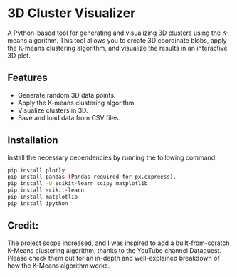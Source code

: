 # 3D Cluster Visualizer

A Python-based tool for generating and visualizing 3D clusters using the K-means algorithm. This tool allows you to create 3D coordinate blobs, apply the K-means clustering algorithm, and visualize the results in an interactive 3D plot.

## Features

- Generate random 3D data points.
- Apply the K-means clustering algorithm.
- Visualize clusters in 3D.
- Save and load data from CSV files.

## Installation

Install the necessary dependencies by running the following command:

 
```bash
pip install plotly
pip install pandas (Pandas required for px.expreess).
pip install -U scikit-learn scipy matplotlib
pip install scikit-learn
pip install matplotlib
pip install ipython
```

## Credit:
The project scope increased, and I was inspired to add a built-from-scratch K-Means clustering algorithm, thanks to the YouTube channel Dataquest. Please check them out for an in-depth and well-explained breakdown of how the K-Means algorithm works.
